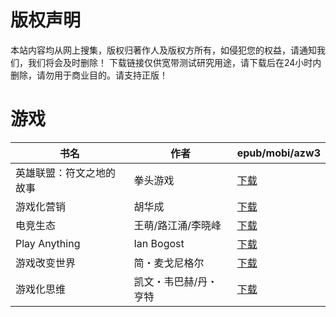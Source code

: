 # 版权声明

本站内容均从网上搜集，版权归著作人及版权方所有，如侵犯您的权益，请通知我们，我们将会及时删除！ 下载链接仅供宽带测试研究用途，请下载后在24小时内删除，请勿用于商业目的。请支持正版！

# 游戏

| 书名 | 作者 | epub/mobi/azw3 |
| --- | --- | --- |
| 英雄联盟：符文之地的故事 | 拳头游戏 | [下载](https://url89.ctfile.com/f/31084289-1375501936-2d8551?p=8866) |
| 游戏化营销 | 胡华成 | [下载](https://url89.ctfile.com/f/31084289-1375512403-67c684?p=8866) |
| 电竞生态 | 王萌/路江涌/李晓峰 | [下载](https://url89.ctfile.com/f/31084289-1357031110-a06f35?p=8866) |
| Play Anything | Ian Bogost | [下载](https://url89.ctfile.com/f/31084289-1357025239-8ebaa8?p=8866) |
| 游戏改变世界 | 简・麦戈尼格尔 | [下载](https://url89.ctfile.com/f/31084289-1357023787-eebab9?p=8866) |
| 游戏化思维 | 凯文・韦巴赫/丹・亨特 | [下载](https://url89.ctfile.com/f/31084289-1357005214-59ca9f?p=8866) |

